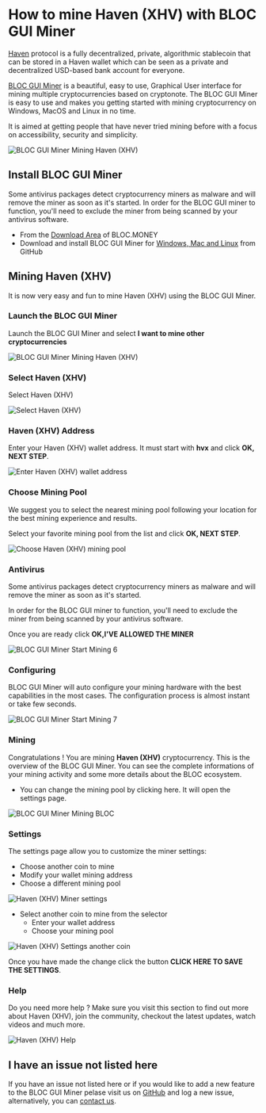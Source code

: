 # **How to mine Haven (XHV) with BLOC GUI Miner**

[Haven](https://www.havenprotocol.com) protocol is a fully decentralized, private, algorithmic stablecoin that can be stored in a Haven wallet which can be seen as a private and decentralized USD-based bank account for everyone.

[BLOC GUI Miner](https://github.com/furiousteam/BLOC-GUI-Miner) is a beautiful, easy to use, Graphical User interface for mining multiple cryptocurrencies based on cryptonote. The BLOC GUI Miner is easy to use and makes you getting started with mining cryptocurrency on Windows, MacOS and Linux in no time.

It is aimed at getting people that have never tried mining before with a focus on accessibility, security and simplicity.

![BLOC GUI Miner Mining Haven (XHV)](images/BLOC-GUI-MINER/BLOC-GUI-Miner-v1.1.2-mining-XHV.jpg)

## **Install BLOC GUI Miner**

Some antivirus packages detect cryptocurrency miners as malware and will remove the miner as soon as it's started. In order for the BLOC GUI miner to function, you'll need to exclude the miner from being scanned by your antivirus software.

- From the [Download Area](https://bloc.money/download) of BLOC.MONEY
- Download and install BLOC GUI Miner for [Windows, Mac and Linux](https://github.com/furiousteam/GUI-miner/releases/latest) from GitHub


## **Mining Haven (XHV)**

It is now very easy and fun to mine Haven (XHV) using the BLOC GUI Miner.

### **Launch the BLOC GUI Miner**

Launch the BLOC GUI Miner and select **I want to mine other cryptocurrencies**

![BLOC GUI Miner Mining Haven (XHV)](images/BLOC-GUI-MINER/BLOC-GUI-Miner-v0.0.3-miner-setup.png)

### **Select Haven (XHV)**

Select Haven (XHV)

![Select Haven (XHV)](images/BLOC-GUI-MINER/3-MINE-OTHER-CRYPTOCURRENCIES-BLOC-GUI-Miner-v1.1.2.png)

### **Haven (XHV) Address**

Enter your Haven (XHV) wallet address. It must start with **hvx** and click **OK, NEXT STEP**.

![Enter Haven (XHV) wallet address](images/BLOC-GUI-MINER/haven-address.png)

### **Choose Mining Pool**

We suggest you to select the nearest mining pool following your location for the best mining experience and results.

Select your favorite mining pool from the list and click **OK, NEXT STEP**.

![Choose Haven (XHV) mining pool](images/BLOC-GUI-MINER/haven-pools.png)

### **Antivirus**

Some antivirus packages detect cryptocurrency miners as malware and will remove the miner as soon as it's started.

In order for the BLOC GUI miner to function, you'll need to exclude the miner from being scanned by your antivirus software.

Once you are ready click **OK,I'VE ALLOWED THE MINER**

![BLOC GUI Miner Start Mining 6](images/BLOC-GUI-MINER/BLOC-GUI-Miner-v0.0.3-antivirus.png)

### **Configuring**

BLOC GUI Miner will auto configure your mining hardware with the best capabilities in the most cases. The configuration process is almost instant or take few seconds.

![BLOC GUI Miner Start Mining 7](images/BLOC-GUI-MINER/BLOC-GUI-Miner-v0.0.3-ready.png)

### **Mining**

Congratulations ! You are mining **Haven (XHV)** cryptocurrency. This is the overview of the BLOC GUI Miner. You can see the complete informations of your mining activity and some more details about the BLOC ecosystem.

- You can change the mining pool by clicking here. It will open the settings page.

![BLOC GUI Miner Mining BLOC](images/BLOC-GUI-MINER/8-MINING-HAVEN-BLOC-GUI-Miner-v1.1.2.png)

### **Settings** <a name="Haven (XHV)-settings"></a>

The settings page allow you to customize the miner settings:

- Choose another coin to mine
- Modify your wallet mining address
- Choose a different mining pool

![Haven (XHV) Miner settings](images/BLOC-GUI-MINER/haven-settings.png)

- Select another coin to mine from the selector
    * Enter your wallet address
    * Choose your mining pool

![Haven (XHV) Settings another coin](images/BLOC-GUI-MINER/haven-settings2.png)

Once you have made the change click the button **CLICK HERE TO SAVE THE SETTINGS**.

### **Help**

Do you need more help ? Make sure you visit this section to find out more about Haven (XHV), join the community, checkout the latest updates, watch videos and much more.

![Haven (XHV) Help](images/BLOC-GUI-MINER/haven-help.png)

## **I have an issue not listed here**

If you have an issue not listed here or if you would like to add a new feature to the BLOC GUI Miner pelase visit us on [GitHub](https://github.com/furiousteam/GUI-miner) and log a new issue, alternatively, you can [contact us](../about/Community.md).